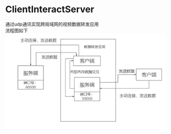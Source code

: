 # ClientInteractServer
通过udp通讯实现跨局域网的视频数据转发应用<br>
流程图如下<br>
![image](https://github.com/EdokawaKonan-Latest/ClientInteractServer/blob/main/image/Process.png)

